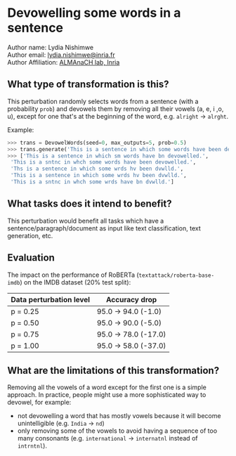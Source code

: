 # Devowelling some words in a sentence

Author name: Lydia Nishimwe \
Author email: lydia.nishimwe@inria.fr \
Author Affiliation: [ALMAnaCH lab, Inria](https://files.inria.fr/almanach/index-en.html)

## What type of transformation is this?

This perturbation randomly selects words from a sentence (with a probability `prob`) and devowels them by removing all their vowels (a, e, i ,o, u), except for one that's at the beginning of the word, e.g. `alright` -> `alrght`.

Example:
```python
>>> trans = DevowelWords(seed=0, max_outputs=5, prob=0.5)
>>> trans.generate('This is a sentence in which some words have been devowelled.')
>>> ['This is a sentence in which sm words have bn devowelled.',
 'This is a sntnc in whch some words have been devowelled.',
 'Ths is a sentence in which some wrds hv been dvwlld.',
 'This is a sentence in which some wrds hv been dvwlld.',
 'This is a sntnc in whch some wrds have bn dvwlld.']
```

## What tasks does it intend to benefit?

This perturbation would benefit all tasks which have a sentence/paragraph/document as input like text classification,
text generation, etc. 

## Evaluation

The impact on the performance of RoBERTa (`textattack/roberta-base-imdb`) on the IMDB dataset (20% test split):

| Data perturbation level | Accuracy drop |
|---|---|
| p = 0.25 | 95.0 -> 94.0 (-1.0) |
| p = 0.50 | 95.0 -> 90.0 (-5.0) |
| p = 0.75 | 95.0 -> 78.0 (-17.0) |
| p = 1.00 | 95.0 -> 58.0 (-37.0) |

## What are the limitations of this transformation?

Removing all the vowels of a word except for the first one is a simple approach. In practice, people might use a more sophisticated way to devowel, for example:
- not devowelling a word that has mostly vowels because it will become unintelligible (e.g. `India` -> `nd`)
- only removing some of the vowels to avoid having a sequence of too many consonants (e.g. `international` -> `internatnl` instead of `intrntnl`).
